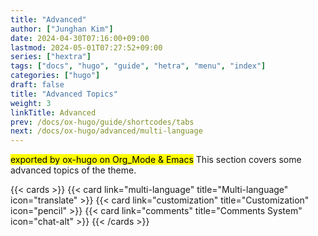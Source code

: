 ```yaml
---
title: "Advanced"
author: ["Junghan Kim"]
date: 2024-04-30T07:16:00+09:00
lastmod: 2024-05-01T07:27:52+09:00
series: ["hextra"]
tags: ["docs", "hugo", "guide", "hetra", "menu", "index"]
categories: ["hugo"]
draft: false
title: "Advanced Topics"
weight: 3
linkTitle: Advanced
prev: /docs/ox-hugo/guide/shortcodes/tabs
next: /docs/ox-hugo/advanced/multi-language
---
```


<mark>exported by ox-hugo on Org_Mode &amp; Emacs</mark> This section covers some advanced topics of the theme.

<!--more-->

{{< cards >}}
  {{< card link="multi-language" title="Multi-language" icon="translate" >}}
  {{< card link="customization" title="Customization" icon="pencil" >}}
  {{< card link="comments" title="Comments System" icon="chat-alt" >}}
{{< /cards >}}
